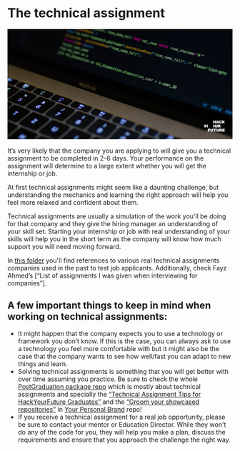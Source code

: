 # The technical assignment

![TechnicalAssignment](assets/assignment.jpg)

It’s very likely that the company you are applying to will give you a technical assignment to be completed in 2-6 days. Your performance on the assignment will determine to a large extent whether you will get the internship or job.

At first technical assignments might seem like a daunting challenge, but understanding the mechanics and learning the right approach will help you feel more relaxed and confident about them. 

Technical assignments are usually a simulation of the work you'll be doing for that company and they give the hiring manager an understanding of your skill set. Starting your internship or job with real understanding of your skills will help you in the short term as the company will know how much support you will need moving forward.
 
In [this folder](https://github.com/HackYourFuture/post-grad-ed/tree/master/technical-assignments) you'll find references to various real technical assignments companies used in the past to test job applicants. Additionally, check Fayz Ahmed’s [“List of assignments I was given when interviewing for companies”].

## A few important things to keep in mind when working on technical assignments:
- It might happen that the company expects you to use a technology or framework you don’t know. If this is the case, you can always ask to use a technology you feel more comfortable with but it might also be the case that the company wants to see how well/fast you can adapt to new things and learn.
- Solving technical assignments is something that you will get better with over time assuming you practice. Be sure to check the whole [PostGraduation package repo](https://github.com/HackYourFuture/post-grad-ed) which is mostly about technical assignments and specially the [“Technical Assignment Tips for HackYourFuture Graduates”](https://github.com/riccardobevilacqua/technical-assignment-tips) and the [“Groom your showcased repositories”](https://github.com/HackYourFuture/yourpersonalbrand/blob/main/yourgithub.md#4-groom-your-showcased-repositories) in [Your Personal Brand](https://github.com/HackYourFuture/yourpersonalbrand) repo!
- If you receive a technical assignment for a real job opportunity, please be sure to contact your mentor or Education Director. While they won't do any of the code for you, they will help you make a plan, discuss the requirements and ensure that you approach the challenge the right way.
